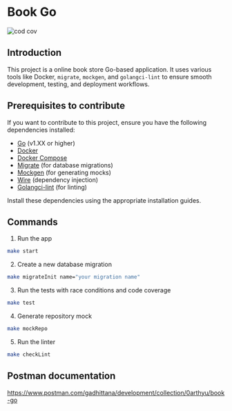 # Book Go

![cod cov](https://ffe75afa0277963feee3533053f04b47322694168a02fc7f15bc4f2-apidata.googleusercontent.com/download/storage/v1/b/gadhittana01/o/book-go-http%2Fcodcov.svg?jk=AXvcXDuzrTbroGKMftkpEZ5-_5qL2oJ3YnM7tX93-c5bGnTc_tKLylchkqHc_hh2tiHewtikY-fy1ITbJxLg08my0G4g6rBvFwmvp4r8nvxRcnpBUUo6Os6tZn9tH5E5yaZlduwS4gQ-CnP-A8MgsJXZuVZfE6K0vx6eNdL9sNlCxydUeHSamITx42bCigkcxpD313ydEDGhKOWwCFPLWVP2egE-0njsgfCnKd5poTzphmSeuV8ofAwLN_Ulq3QnwCTt4-Xwmu6fXkmq-8wwHyufviCvuqVlsx1kwnMZd3w7psqZsVdnpj05PnwzboJEDHSP4dVmwHXHSHRnzFsG5eW9CiCPH1VhEZZOgPTyAS7sZe26f-hG-M62dZIjRgZp8oPakhuXKi12UGFbPuTkK1Zk9rC4up1JRFO_Fz0ODIU2H12TkVGXBMn6gIRidTENkVC9VuPF-7qINUVkbaOF9kuJY0uFdopaY_-K8tI6R32RC64IaonttSLEIA0qRlhdYRueFcxUnAclUv09VA_5VB05UCx7i0rXTwi2dO580clLIV39_iSyL_honC3KcJvff1ZSKhZlOuRGL8N4rRNtK8DJtQaacXCrxRJAMrIYdIoZGYBYo1mtU8lbYGqDM9tZ0G53ffBdF0P3_U6RjlpdWu1w22wPbZnlob20RUSnZxhn7k7OKlCCN15yNkWiWmp6tJuiBpojWLcMhHvl7R2wdXLmeoa9b7eHt4z4NIyKfmm8jVsZM100IoxLDJzVsbL4OX4Kq4rG-H03LX6wy2k7dHoI7PwupTjMc2lKyhFYcvDKPdKZNKNniTFOjdC8DgZ0MtRVDAuiVc1IBX-E_yBB1Km2oou2p2Et3QjK3c1xWGbSglbBi2SdIV3PLp2YimMY238iUeLms2Kovej1PC-jzJrtglxHOdvZeEe-wpvzE_HrJ7SJ-Wg9YVZmHkO3Zj2ez1Y9f_tN5se_Z3tqcfxSOMbqYi1bXGxbSA45bxjv0NYKhYjZcjyCHX-y3-eFlcuYfhEiKCdN2UmGQ-j2nEZAwIr3d6_VYRfH38G6p0YsFAoBhL51zfl3yTvaDy6lfPc6WYzwYxwN0qjZPB23ZCSpUvEcfbq77phfWA_SUsqmEkFOhIWPVES0nhZoIKDJB6FlnX3d&isca=1)

## Introduction
This project is a online book store Go-based application. It uses various tools like Docker, `migrate`, `mockgen`, and `golangci-lint` to ensure smooth development, testing, and deployment workflows.

## Prerequisites to contribute

If you want to contribute to this project, ensure you have the following dependencies installed:

- [Go](https://golang.org/dl/) (v1.XX or higher)
- [Docker](https://docs.docker.com/get-docker/)
- [Docker Compose](https://docs.docker.com/compose/install/)
- [Migrate](https://github.com/golang-migrate/migrate) (for database migrations)
- [Mockgen](https://github.com/golang/mock) (for generating mocks)
- [Wire](https://github.com/google/wire) (dependency injection)
- [Golangci-lint](https://golangci-lint.run/usage/install/) (for linting)

Install these dependencies using the appropriate installation guides.

## Commands
1. Run the app
```bash
make start
```

2. Create a new database migration
```bash
make migrateInit name="your migration name"
```

3. Run the tests with race conditions and code coverage
```bash
make test
```

4. Generate repository mock
```bash
make mockRepo
```

5. Run the linter
```bash
make checkLint
```

## Postman documentation
https://www.postman.com/gadhittana/development/collection/0arthyu/book-go